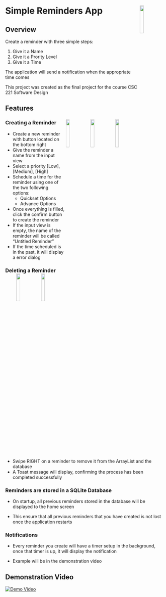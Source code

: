# Simple Reminders App <img src="https://i.imgur.com/z4jOIlv.png" width="15%" align="right">

## Overview
Create a reminder with three simple steps:
1. Give it a Name
2. Give it a Prority Level
3. Give it a Time

The application will send a notification when the appropriate time comes

This project was created as the final project for the course CSC 221 Software Design

## Features
### Creating a Reminder  <img src="https://i.imgur.com/Ooxccyj.gif" width="15%" align="right"> <img src="https://i.imgur.com/QXzO2GC.gif" width="15%" align="right"> <img src="https://i.imgur.com/dzoEy9y.gif" width="15%" align="right">

- Create a new reminder with button located on the bottom right
- Give the reminder a name from the input view
- Select a priority [Low], [Medium], [High]
- Schedule a time for the reminder using one of the two following options:
  - Quickset Options
  - Advance Options
- Once everything is filled, click the confirm button to create the reminder
- If the input view is empty, the name of the reminder will be called “Untitled Reminder”
- If the time scheduled is in the past, it will display a error dialog

### Deleting a Reminder <img src="https://user-images.githubusercontent.com/70610982/145739900-f796d1f4-f072-4df4-868b-a15e43f6a857.gif" width="15%" align="right"> <img src="https://i.imgur.com/lB3TBxW.gif" width="15%" align="right">

- Swipe RIGHT on a reminder to remove it from the ArrayList and the database
- A Toast message will display, confirming the process has been completed successfully

### Reminders are stored in a SQLite Database
- On startup, all previous reminders stored in the database will be
  displayed to the home screen

- This ensure that all previous reminders that you have created is
  not lost once the application restarts

### Notifications
- Every reminder you create will have a timer setup in the background, once that
  timer is up, it will display the notification
  
- Example will be in the demonstration video

## Demonstration Video
[![Demo Video](https://img.youtube.com/vi/4eiiM8bUsOw/0.jpg)](https://www.youtube.com/watch?v=4eiiM8bUsOw)

